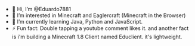 - 👋 Hi, I’m @Eduardo7881
- 👀 I’m interested in Minecraft and Eaglercraft (Minecraft in the Browser)
- 🌱 I’m currently learning Java, Python and JavaScript.
- ⚡ Fun fact: Double tapping a youtube comment likes it. and another fact is i'm building a Minecraft 1.8 Client named Educlient. it's lightweight.

<!---
Eduardo7881/Eduardo7881 is a ✨ special ✨ repository because its `README.md` (this file) appears on your GitHub profile.
You can click the Preview link to take a look at your changes. lol
--->
